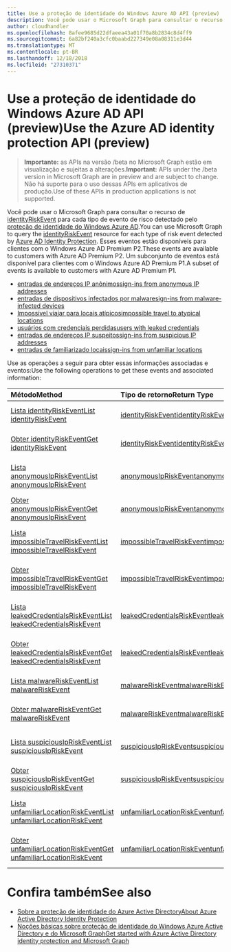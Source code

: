```yaml
---
title: Use a proteção de identidade do Windows Azure AD API (preview)
description: Você pode usar o Microsoft Graph para consultar o recurso de identityRiskEvent para cada tipo de evento de risco detectado pelo proteção de identidade do Windows Azure AD. Esses eventos estão disponíveis para clientes com o Windows Azure AD Premium P2. Um subconjunto de eventos está disponível para clientes com o Windows Azure AD Premium P1.
author: cloudhandler
ms.openlocfilehash: 8afee9685d22dfaeea43a01f70a8b2834c8d4ff9
ms.sourcegitcommit: 6a82bf240a3cfc0baabd227349e08a08311e3d44
ms.translationtype: MT
ms.contentlocale: pt-BR
ms.lasthandoff: 12/18/2018
ms.locfileid: "27310371"
---
```

# <a name="use-the-azure-ad-identity-protection-api-preview"></a><span data-ttu-id="98a99-105">Use a proteção de identidade do Windows Azure AD API (preview)</span><span class="sxs-lookup"><span data-stu-id="98a99-105">Use the Azure AD identity protection API (preview)</span></span>

> <span data-ttu-id="98a99-106">**Importante:** as APIs na versão /beta no Microsoft Graph estão em visualização e sujeitas a alterações.</span><span class="sxs-lookup"><span data-stu-id="98a99-106">**Important:** APIs under the /beta version in Microsoft Graph are in preview and are subject to change.</span></span> <span data-ttu-id="98a99-107">Não há suporte para o uso dessas APIs em aplicativos de produção.</span><span class="sxs-lookup"><span data-stu-id="98a99-107">Use of these APIs in production applications is not supported.</span></span>

<span data-ttu-id="98a99-108">Você pode usar o Microsoft Graph para consultar o recurso de [identityRiskEvent](identityriskevent.md) para cada tipo de evento de risco detectado pelo [proteção de identidade do Windows Azure AD](https://docs.microsoft.com/en-us/azure/active-directory/active-directory-identityprotection).</span><span class="sxs-lookup"><span data-stu-id="98a99-108">You can use Microsoft Graph to query the [identityRiskEvent](identityriskevent.md) resource for each type of risk event detected by [Azure AD Identity Protection](https://docs.microsoft.com/en-us/azure/active-directory/active-directory-identityprotection).</span></span> <span data-ttu-id="98a99-109">Esses eventos estão disponíveis para clientes com o Windows Azure AD Premium P2.</span><span class="sxs-lookup"><span data-stu-id="98a99-109">These events are available to customers with Azure AD Premium P2.</span></span> <span data-ttu-id="98a99-110">Um subconjunto de eventos está disponível para clientes com o Windows Azure AD Premium P1.</span><span class="sxs-lookup"><span data-stu-id="98a99-110">A subset of events is available to customers with Azure AD Premium P1.</span></span>

* [<span data-ttu-id="98a99-111">entradas de endereços IP anônimos</span><span class="sxs-lookup"><span data-stu-id="98a99-111">sign-ins from anonymous IP addresses</span></span>](anonymousipriskevent.md)
* [<span data-ttu-id="98a99-112">entradas de dispositivos infectados por malware</span><span class="sxs-lookup"><span data-stu-id="98a99-112">sign-ins from malware-infected devices</span></span>](malwareriskevent.md)
* [<span data-ttu-id="98a99-113">Impossível viajar para locais atípicos</span><span class="sxs-lookup"><span data-stu-id="98a99-113">impossible travel to atypical locations</span></span>](impossibletravelriskevent.md)
* [<span data-ttu-id="98a99-114">usuários com credenciais perdidas</span><span class="sxs-lookup"><span data-stu-id="98a99-114">users with leaked credentials</span></span>](leakedcredentialsriskevent.md)
* [<span data-ttu-id="98a99-115">entradas de endereços IP suspeitos</span><span class="sxs-lookup"><span data-stu-id="98a99-115">sign-ins from suspicious IP addresses</span></span>](suspiciousipriskevent.md)
* [<span data-ttu-id="98a99-116">entradas de familiarizado locais</span><span class="sxs-lookup"><span data-stu-id="98a99-116">sign-ins from unfamiliar locations</span></span>](unfamiliarlocationriskevent.md)

<span data-ttu-id="98a99-117">Use as operações a seguir para obter essas informações associadas e eventos:</span><span class="sxs-lookup"><span data-stu-id="98a99-117">Use the following operations to get these events and associated information:</span></span>

| <span data-ttu-id="98a99-118">Método</span><span class="sxs-lookup"><span data-stu-id="98a99-118">Method</span></span>           | <span data-ttu-id="98a99-119">Tipo de retorno</span><span class="sxs-lookup"><span data-stu-id="98a99-119">Return Type</span></span>    |<span data-ttu-id="98a99-120">Descrição</span><span class="sxs-lookup"><span data-stu-id="98a99-120">Description</span></span>|
|:---------------|:--------|:----------|
|[<span data-ttu-id="98a99-121">Lista identityRiskEvent</span><span class="sxs-lookup"><span data-stu-id="98a99-121">List identityRiskEvent</span></span>](../api/identityriskevent-get.md) |[<span data-ttu-id="98a99-122">identityRiskEvent</span><span class="sxs-lookup"><span data-stu-id="98a99-122">identityRiskEvent</span></span>](identityriskevent.md)| <span data-ttu-id="98a99-123">Obter a coleção de identityRiskEvent.</span><span class="sxs-lookup"><span data-stu-id="98a99-123">Get identityRiskEvent collection.</span></span> |
|[<span data-ttu-id="98a99-124">Obter identityRiskEvent</span><span class="sxs-lookup"><span data-stu-id="98a99-124">Get identityRiskEvent</span></span>](../api/identityriskevent-get.md) |[<span data-ttu-id="98a99-125">identityRiskEvent</span><span class="sxs-lookup"><span data-stu-id="98a99-125">identityRiskEvent</span></span>](identityriskevent.md)| <span data-ttu-id="98a99-126">Obtenha o objeto identityRiskEvent.</span><span class="sxs-lookup"><span data-stu-id="98a99-126">Get identityRiskEvent object.</span></span> |
|[<span data-ttu-id="98a99-127">Lista anonymousIpRiskEvent</span><span class="sxs-lookup"><span data-stu-id="98a99-127">List anonymousIpRiskEvent</span></span>](../api/anonymousipriskevent-get.md) |[<span data-ttu-id="98a99-128">anonymousIpRiskEvent</span><span class="sxs-lookup"><span data-stu-id="98a99-128">anonymousIpRiskEvent</span></span>](anonymousipriskevent.md)| <span data-ttu-id="98a99-129">Obter a coleção de anonymousIpRiskEvent.</span><span class="sxs-lookup"><span data-stu-id="98a99-129">Get anonymousIpRiskEvent collection.</span></span> |
|[<span data-ttu-id="98a99-130">Obter anonymousIpRiskEvent</span><span class="sxs-lookup"><span data-stu-id="98a99-130">Get anonymousIpRiskEvent</span></span>](../api/anonymousipriskevent-get.md) |[<span data-ttu-id="98a99-131">anonymousIpRiskEvent</span><span class="sxs-lookup"><span data-stu-id="98a99-131">anonymousIpRiskEvent</span></span>](anonymousipriskevent.md)| <span data-ttu-id="98a99-132">Obtenha o objeto anonymousIpRiskEvent.</span><span class="sxs-lookup"><span data-stu-id="98a99-132">Get anonymousIpRiskEvent object.</span></span> |
|[<span data-ttu-id="98a99-133">Lista impossibleTravelRiskEvent</span><span class="sxs-lookup"><span data-stu-id="98a99-133">List impossibleTravelRiskEvent</span></span>](../api/impossibletravelriskevent-get.md) |[<span data-ttu-id="98a99-134">impossibleTravelRiskEvent</span><span class="sxs-lookup"><span data-stu-id="98a99-134">impossibleTravelRiskEvent</span></span>](impossibletravelriskevent.md)| <span data-ttu-id="98a99-135">Obter a coleção de impossibleTravelRiskEvent.</span><span class="sxs-lookup"><span data-stu-id="98a99-135">Get impossibleTravelRiskEvent collection.</span></span> |
|[<span data-ttu-id="98a99-136">Obter impossibleTravelRiskEvent</span><span class="sxs-lookup"><span data-stu-id="98a99-136">Get impossibleTravelRiskEvent</span></span>](../api/impossibletravelriskevent-get.md) |[<span data-ttu-id="98a99-137">impossibleTravelRiskEvent</span><span class="sxs-lookup"><span data-stu-id="98a99-137">impossibleTravelRiskEvent</span></span>](impossibletravelriskevent.md)| <span data-ttu-id="98a99-138">Obtenha o objeto impossibleTravelRiskEvent.</span><span class="sxs-lookup"><span data-stu-id="98a99-138">Get impossibleTravelRiskEvent object.</span></span> |
|[<span data-ttu-id="98a99-139">Lista leakedCredentialsRiskEvent</span><span class="sxs-lookup"><span data-stu-id="98a99-139">List leakedCredentialsRiskEvent</span></span>](../api/leakedcredentialsriskevent-get.md) |[<span data-ttu-id="98a99-140">leakedCredentialsRiskEvent</span><span class="sxs-lookup"><span data-stu-id="98a99-140">leakedCredentialsRiskEvent</span></span>](leakedcredentialsriskevent.md)| <span data-ttu-id="98a99-141">Obter a coleção de leakedCredentialsRiskEvent.</span><span class="sxs-lookup"><span data-stu-id="98a99-141">Get leakedCredentialsRiskEvent collection.</span></span> |
|[<span data-ttu-id="98a99-142">Obter leakedCredentialsRiskEvent</span><span class="sxs-lookup"><span data-stu-id="98a99-142">Get leakedCredentialsRiskEvent</span></span>](../api/leakedcredentialsriskevent-get.md) |[<span data-ttu-id="98a99-143">leakedCredentialsRiskEvent</span><span class="sxs-lookup"><span data-stu-id="98a99-143">leakedCredentialsRiskEvent</span></span>](leakedcredentialsriskevent.md)| <span data-ttu-id="98a99-144">Obtenha o objeto leakedCredentialsRiskEvent.</span><span class="sxs-lookup"><span data-stu-id="98a99-144">Get leakedCredentialsRiskEvent object.</span></span> |
|[<span data-ttu-id="98a99-145">Lista malwareRiskEvent</span><span class="sxs-lookup"><span data-stu-id="98a99-145">List malwareRiskEvent</span></span>](../api/malwareriskevent-get.md) |[<span data-ttu-id="98a99-146">malwareRiskEvent</span><span class="sxs-lookup"><span data-stu-id="98a99-146">malwareRiskEvent</span></span>](malwareriskevent.md)| <span data-ttu-id="98a99-147">Obter a coleção de malwareRiskEvent.</span><span class="sxs-lookup"><span data-stu-id="98a99-147">Get malwareRiskEvent collection.</span></span> |
|[<span data-ttu-id="98a99-148">Obter malwareRiskEvent</span><span class="sxs-lookup"><span data-stu-id="98a99-148">Get malwareRiskEvent</span></span>](../api/malwareriskevent-get.md) |[<span data-ttu-id="98a99-149">malwareRiskEvent</span><span class="sxs-lookup"><span data-stu-id="98a99-149">malwareRiskEvent</span></span>](malwareriskevent.md)| <span data-ttu-id="98a99-150">Obtenha o objeto malwareRiskEvent.</span><span class="sxs-lookup"><span data-stu-id="98a99-150">Get malwareRiskEvent object.</span></span> |
|[<span data-ttu-id="98a99-151">Lista suspiciousIpRiskEvent</span><span class="sxs-lookup"><span data-stu-id="98a99-151">List suspiciousIpRiskEvent</span></span>](../api/suspiciousipriskevent-get.md) |[<span data-ttu-id="98a99-152">suspiciousIpRiskEvent</span><span class="sxs-lookup"><span data-stu-id="98a99-152">suspiciousIpRiskEvent</span></span>](suspiciousipriskevent.md)| <span data-ttu-id="98a99-153">Obter a coleção de suspiciousIpRiskEvent.</span><span class="sxs-lookup"><span data-stu-id="98a99-153">Get suspiciousIpRiskEvent collection.</span></span> |
|[<span data-ttu-id="98a99-154">Obter suspiciousIpRiskEvent</span><span class="sxs-lookup"><span data-stu-id="98a99-154">Get suspiciousIpRiskEvent</span></span>](../api/suspiciousipriskevent-get.md) |[<span data-ttu-id="98a99-155">suspiciousIpRiskEvent</span><span class="sxs-lookup"><span data-stu-id="98a99-155">suspiciousIpRiskEvent</span></span>](suspiciousipriskevent.md)| <span data-ttu-id="98a99-156">Obtenha o objeto suspiciousIpRiskEvent.</span><span class="sxs-lookup"><span data-stu-id="98a99-156">Get suspiciousIpRiskEvent object.</span></span> |
|[<span data-ttu-id="98a99-157">Lista unfamiliarLocationRiskEvent</span><span class="sxs-lookup"><span data-stu-id="98a99-157">List unfamiliarLocationRiskEvent</span></span>](../api/unfamiliarlocationriskevent-get.md) |[<span data-ttu-id="98a99-158">unfamiliarLocationRiskEvent</span><span class="sxs-lookup"><span data-stu-id="98a99-158">unfamiliarLocationRiskEvent</span></span>](unfamiliarlocationriskevent.md)| <span data-ttu-id="98a99-159">Obter a coleção de unfamiliarLocationRiskEvent.</span><span class="sxs-lookup"><span data-stu-id="98a99-159">Get unfamiliarLocationRiskEvent collection.</span></span> |
|[<span data-ttu-id="98a99-160">Obter unfamiliarLocationRiskEvent</span><span class="sxs-lookup"><span data-stu-id="98a99-160">Get unfamiliarLocationRiskEvent</span></span>](../api/unfamiliarlocationriskevent-get.md) |[<span data-ttu-id="98a99-161">unfamiliarLocationRiskEvent</span><span class="sxs-lookup"><span data-stu-id="98a99-161">unfamiliarLocationRiskEvent</span></span>](unfamiliarlocationriskevent.md)| <span data-ttu-id="98a99-162">Obtenha o objeto unfamiliarLocationRiskEvent.</span><span class="sxs-lookup"><span data-stu-id="98a99-162">Get unfamiliarLocationRiskEvent object.</span></span> |

# <a name="see-also"></a><span data-ttu-id="98a99-163">Confira também</span><span class="sxs-lookup"><span data-stu-id="98a99-163">See also</span></span>

* [<span data-ttu-id="98a99-164">Sobre a proteção de identidade do Azure Active Directory</span><span class="sxs-lookup"><span data-stu-id="98a99-164">About Azure Active Directory Identity Protection</span></span>](https://docs.microsoft.com/en-us/azure/active-directory/active-directory-identityprotection)
* [<span data-ttu-id="98a99-165">Noções básicas sobre proteção de identidade do Windows Azure Active Directory e do Microsoft Graph</span><span class="sxs-lookup"><span data-stu-id="98a99-165">Get started with Azure Active Directory identity protection and Microsoft Graph</span></span>](https://docs.microsoft.com/en-us/azure/active-directory/active-directory-identityprotection-graph-getting-started)
